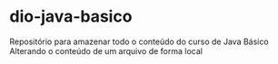 # dio-java-basico
Repositório para amazenar todo o conteúdo do curso de Java Básico
Alterando o conteúdo de um arquivo de forma local
